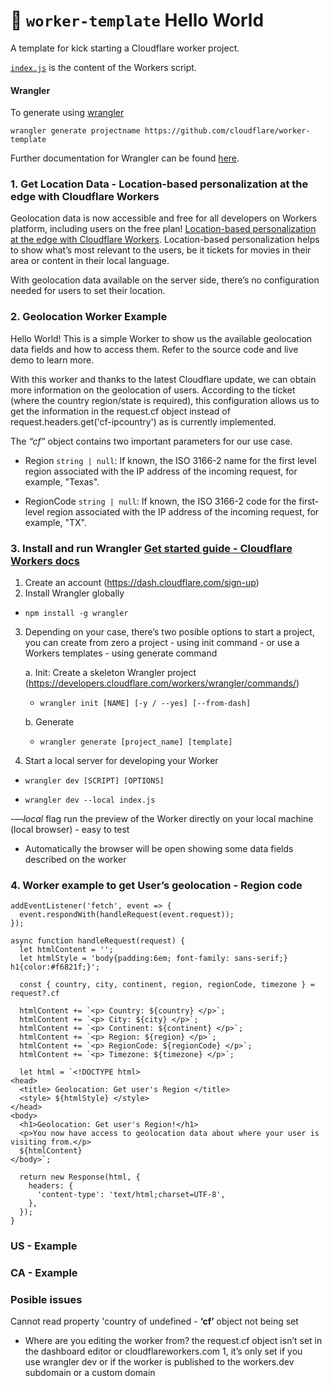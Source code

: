 # 👷 `worker-template` Hello World

A template for kick starting a Cloudflare worker project.

[`index.js`](https://github.com/cloudflare/worker-template/blob/master/index.js) is the content of the Workers script.

#### Wrangler

To generate using [wrangler](https://github.com/cloudflare/wrangler)

```
wrangler generate projectname https://github.com/cloudflare/worker-template
```

Further documentation for Wrangler can be found [here](https://developers.cloudflare.com/workers/tooling/wrangler).

### 1. Get Location Data - Location-based personalization at the edge with Cloudflare Workers

Geolocation data is now accessible and free for all developers on Workers platform, including users on the free plan! [Location-based personalization at the edge with Cloudflare Workers](https://blog.cloudflare.com/location-based-personalization-using-workers/). Location-based personalization helps to show what’s most relevant to the users, be it tickets for movies in their area or content in their local language.

With geolocation data available on the server side, there’s no configuration needed for users to set their location.

### 2. Geolocation Worker Example

Hello World! This is a simple Worker to show us the available geolocation data fields and how to access them. Refer to the source code and live demo to learn more.

With this worker and thanks to the latest Cloudflare update, we can obtain more information on the geolocation of users. According to the ticket (where the country region/state is required), this configuration allows us to get the information in the request.cf object instead of request.headers.get('cf-ipcountry') as is currently implemented. 

The *“cf”* object contains two important parameters for our use case.

- Region `string | null`: If known, the ISO 3166-2 name for the first level region associated with the IP address of the incoming request, for example, "Texas".

- RegionCode `string | null`: If known, the ISO 3166-2 code for the first-level region associated with the IP address of the incoming request, for example, "TX".

### 3. Install and run Wrangler [Get started guide - Cloudflare Workers docs](https://developers.cloudflare.com/workers/get-started/guide/)

1. Create an account (https://dash.cloudflare.com/sign-up)
2. Install Wrangler globally
- ```npm install -g wrangler```

3. Depending on your case, there’s two posible options to start a project, you can create from zero a project - using init command - or use a Workers templates - using generate command

    a. Init: Create a skeleton Wrangler project (https://developers.cloudflare.com/workers/wrangler/commands/)

    - ```wrangler init [NAME] [-y / --yes] [--from-dash]```

    b. Generate

    - ```wrangler generate [project_name] [template]```

4. Start a local server for developing your Worker

  - ```wrangler dev [SCRIPT] [OPTIONS]```

  - ```wrangler dev --local index.js```

  -*—local* flag run the preview of the Worker directly on your local machine (local browser) - easy to test

  - Automatically the browser will be open showing some data fields described on the worker

### 4. Worker example to get User’s geolocation - Region code
```
addEventListener('fetch', event => {
  event.respondWith(handleRequest(event.request));
});

async function handleRequest(request) {
  let htmlContent = '';
  let htmlStyle = 'body{padding:6em; font-family: sans-serif;} h1{color:#f6821f;}';

  const { country, city, continent, region, regionCode, timezone } = request?.cf

  htmlContent += `<p> Country: ${country} </p>`;
  htmlContent += `<p> City: ${city} </p>`;
  htmlContent += `<p> Continent: ${continent} </p>`;
  htmlContent += `<p> Region: ${region} </p>`;
  htmlContent += `<p> RegionCode: ${regionCode} </p>`;
  htmlContent += `<p> Timezone: ${timezone} </p>`;

  let html = `<!DOCTYPE html>
<head>
  <title> Geolocation: Get user's Region </title>
  <style> ${htmlStyle} </style>
</head>
<body>
  <h1>Geolocation: Get user's Region!</h1>
  <p>You now have access to geolocation data about where your user is visiting from.</p>
  ${htmlContent}
</body>`;

  return new Response(html, {
    headers: {
      'content-type': 'text/html;charset=UTF-8',
    },
  });
}
```


### US - Example


### CA - Example



### Posible issues

Cannot read property 'country of undefined - __‘cf’__ object not being set

- Where are you editing the worker from? the request.cf object isn’t set in the dashboard editor or cloudflareworkers.com 1, it’s only set if you use wrangler dev or if the worker is published to the workers.dev subdomain or a custom domain